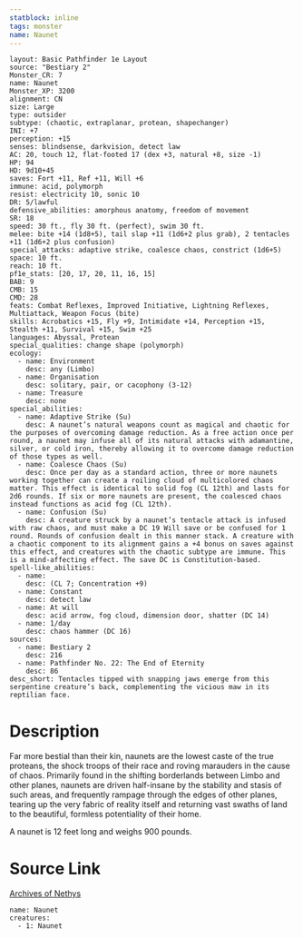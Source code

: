 ```yaml
---
statblock: inline
tags: monster
name: Naunet
---
```

```statblock
layout: Basic Pathfinder 1e Layout
source: "Bestiary 2"
Monster_CR: 7
name: Naunet
Monster_XP: 3200
alignment: CN
size: Large
type: outsider
subtype: (chaotic, extraplanar, protean, shapechanger)
INI: +7
perception: +15
senses: blindsense, darkvision, detect law
AC: 20, touch 12, flat-footed 17 (dex +3, natural +8, size -1)
HP: 94
HD: 9d10+45
saves: Fort +11, Ref +11, Will +6
immune: acid, polymorph
resist: electricity 10, sonic 10
DR: 5/lawful
defensive_abilities: amorphous anatomy, freedom of movement
SR: 18
speed: 30 ft., fly 30 ft. (perfect), swim 30 ft.
melee: bite +14 (1d8+5), tail slap +11 (1d6+2 plus grab), 2 tentacles +11 (1d6+2 plus confusion)
special_attacks: adaptive strike, coalesce chaos, constrict (1d6+5)
space: 10 ft.
reach: 10 ft.
pf1e_stats: [20, 17, 20, 11, 16, 15]
BAB: 9
CMB: 15
CMD: 28
feats: Combat Reflexes, Improved Initiative, Lightning Reflexes, Multiattack, Weapon Focus (bite)
skills: Acrobatics +15, Fly +9, Intimidate +14, Perception +15, Stealth +11, Survival +15, Swim +25
languages: Abyssal, Protean
special_qualities: change shape (polymorph)
ecology:
  - name: Environment
    desc: any (Limbo)
  - name: Organisation
    desc: solitary, pair, or cacophony (3-12)
  - name: Treasure
    desc: none
special_abilities:
  - name: Adaptive Strike (Su)
    desc: A naunet’s natural weapons count as magical and chaotic for the purposes of overcoming damage reduction. As a free action once per round, a naunet may infuse all of its natural attacks with adamantine, silver, or cold iron, thereby allowing it to overcome damage reduction of those types as well.
  - name: Coalesce Chaos (Su)
    desc: Once per day as a standard action, three or more naunets working together can create a roiling cloud of multicolored chaos matter. This effect is identical to solid fog (CL 12th) and lasts for 2d6 rounds. If six or more naunets are present, the coalesced chaos instead functions as acid fog (CL 12th).
  - name: Confusion (Su)
    desc: A creature struck by a naunet’s tentacle attack is infused with raw chaos, and must make a DC 19 Will save or be confused for 1 round. Rounds of confusion dealt in this manner stack. A creature with a chaotic component to its alignment gains a +4 bonus on saves against this effect, and creatures with the chaotic subtype are immune. This is a mind-affecting effect. The save DC is Constitution-based.
spell-like_abilities:
  - name:
    desc: (CL 7; Concentration +9)
  - name: Constant
    desc: detect law
  - name: At will
    desc: acid arrow, fog cloud, dimension door, shatter (DC 14)
  - name: 1/day
    desc: chaos hammer (DC 16)
sources:
  - name: Bestiary 2
    desc: 216
  - name: Pathfinder No. 22: The End of Eternity
    desc: 86
desc_short: Tentacles tipped with snapping jaws emerge from this serpentine creature’s back, complementing the vicious maw in its reptilian face.
```
# Description
Far more bestial than their kin, naunets are the lowest caste of the true proteans, the shock troops of their race and roving marauders in the cause of chaos. Primarily found in the shifting borderlands between Limbo and other planes, naunets are driven half-insane by the stability and stasis of such areas, and frequently rampage through the edges of other planes, tearing up the very fabric of reality itself and returning vast swaths of land to the beautiful, formless potentiality of their home.

A naunet is 12 feet long and weighs 900 pounds.
# Source Link
[Archives of Nethys](https://aonprd.com/MonsterDisplay.aspx?ItemName=Naunet)
```encounter-table
name: Naunet
creatures:
  - 1: Naunet
```
